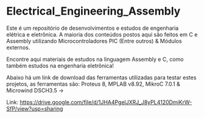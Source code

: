 # Electrical_Engineering_Assembly

Este é um repositório de desenvolvimentos e estudos de engenharia elétrica e eletrônica. A maioria dos conteúdos postos aqui são feitos em C e Assembly utilizando Microcontroladores PIC (Entre outros) &amp; Módulos externos.

Encontre aqui materiais de estudos na linguagem Assembly e C, como também estudos na engenharia eletrônica! 

Abaixo há um link de download das ferramentas utilizadas para testar estes projetos, as ferramentas são: Proteus 8, MPLAB v8.92, MikroC 7.0.1 & Microwind DSCH3.5 ->

Link: https://drive.google.com/file/d/1JHA4PgelJXRJ_J8yPL4120DmjKrW-SfP/view?usp=sharing
